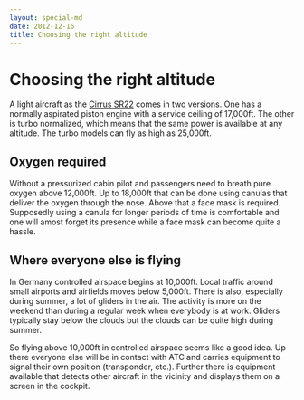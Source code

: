```yaml
---
layout: special-md
date: 2012-12-16
title: Choosing the right altitude
---
```

# Choosing the right altitude
A light aircraft as the [Cirrus SR22](http://en.wikipedia.org/wiki/Cirrus_SR22) comes in two versions. One has a normally aspirated piston engine with a service ceiling of 17,000ft. The other is turbo normalized, which means that the same power is available at any altitude. The turbo models can fly as high as 25,000ft.

## Oxygen required
Without a pressurized cabin pilot and passengers need to breath pure oxygen above 12,000ft. Up to 18,000ft that can be done using canulas that deliver the oxygen through the nose. Above that a face mask is required. Supposedly using a canula for longer periods of time is comfortable and one will amost forget its presence while a face mask can become quite a hassle.

## Where everyone else is flying
In Germany controlled airspace begins at 10,000ft. Local traffic around small airports and airfields moves below 5,000ft. There is also, especially during summer, a lot of gliders in the air. The activity is more on the weekend than during a regular week when everybody is at work. Gliders typically stay below the clouds but the clouds can be quite high during summer.

So flying above 10,000ft in controlled airspace seems like a good idea. Up there everyone else will be in contact with ATC and carries equipment to signal their own position (transponder, etc.). Further there is equipment available that detects other aircraft in the vicinity and displays them on a screen in the cockpit.
